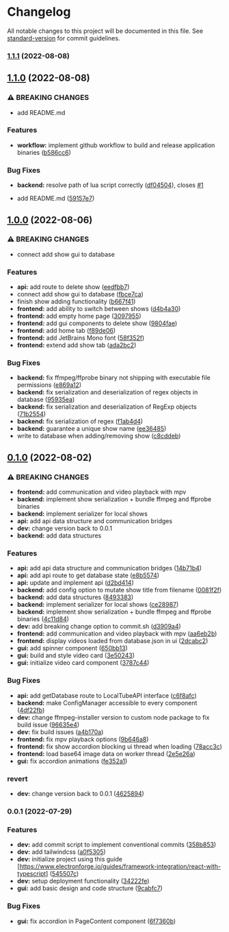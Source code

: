 # Changelog

All notable changes to this project will be documented in this file. See [standard-version](https://github.com/conventional-changelog/standard-version) for commit guidelines.

### [1.1.1](https://github.com/TimDev9492/LocalTube/compare/v1.1.0...v1.1.1) (2022-08-08)

## [1.1.0](https://github.com/TimDev9492/LocalTube/compare/v1.0.0...v1.1.0) (2022-08-08)


### ⚠ BREAKING CHANGES

* add README.md

### Features

* **workflow:** implement github workflow to build and release application binaries ([b586cc6](https://github.com/TimDev9492/LocalTube/commit/b586cc65108b98ba3f2b67b13aef71cc89d4086b))


### Bug Fixes

* **backend:** resolve path of lua script correctly ([df04504](https://github.com/TimDev9492/LocalTube/commit/df04504c72d722943aff56020e08a27f6a2adee7)), closes [#1](https://github.com/TimDev9492/LocalTube/issues/1)


* add README.md ([59157e7](https://github.com/TimDev9492/LocalTube/commit/59157e7c4426dc77dc14360ddbce93dc13a22a88))

## [1.0.0](https://github.com/TimDev9492/LocalTube/compare/v0.1.0...v1.0.0) (2022-08-06)


### ⚠ BREAKING CHANGES

* connect add show gui to database

### Features

* **api:** add route to delete show ([eedfbb7](https://github.com/TimDev9492/LocalTube/commit/eedfbb72acff378a3f97e1f5c516ec94188c8075))
* connect add show gui to database ([fbce7ca](https://github.com/TimDev9492/LocalTube/commit/fbce7ca2836617baa7d6a5cc63e514774fe2a071))
* finish show adding functionality ([b667f41](https://github.com/TimDev9492/LocalTube/commit/b667f41a154630af5f808687552255329267af4e))
* **frontend:** add ability to switch between shows ([d4b4a30](https://github.com/TimDev9492/LocalTube/commit/d4b4a30cc1048789079a6c2df27aa61ee5925412))
* **frontend:** add empty home page ([3097955](https://github.com/TimDev9492/LocalTube/commit/30979553511a745cc31176103d2bd9164948f408))
* **frontend:** add gui components to delete show ([9804fae](https://github.com/TimDev9492/LocalTube/commit/9804faeb7140d29359a7d8ce4d4883543210a415))
* **frontend:** add home tab ([f89de06](https://github.com/TimDev9492/LocalTube/commit/f89de067db7e5e87d655df1a292209f08d7afec8))
* **frontend:** add JetBrains Mono font ([58f352f](https://github.com/TimDev9492/LocalTube/commit/58f352fb517c63c38738b2ac455e0d7bff3fb903))
* **frontend:** extend add show tab ([ada2bc2](https://github.com/TimDev9492/LocalTube/commit/ada2bc28bf6ad81c9b5329f6234d4a1713978e91))


### Bug Fixes

* **backend:** fix ffmpeg/ffprobe binary not shipping with executable file permissions ([e869a12](https://github.com/TimDev9492/LocalTube/commit/e869a12495b7a5e1e36251daad5b6edfea8f3be8))
* **backend:** fix serialization and deserialization of regex objects in database ([95935ea](https://github.com/TimDev9492/LocalTube/commit/95935ea641ffed327d43d06de8caab81b5946a48))
* **backend:** fix serialization and deserialization of RegExp objects ([71b2554](https://github.com/TimDev9492/LocalTube/commit/71b25544b14c99489ca5c8ec42cfe984ee13d824))
* **backend:** fix serialization of regex ([f1ab4d4](https://github.com/TimDev9492/LocalTube/commit/f1ab4d4f8e22d88a655bff36d6fd04a7aef5c903))
* **backend:** guarantee a unique show name ([ee36485](https://github.com/TimDev9492/LocalTube/commit/ee364851ae23e8def3c696b44d21cd4e6dc635be))
* write to database when adding/removing show ([c8cddeb](https://github.com/TimDev9492/LocalTube/commit/c8cddebc1ccc0bfe685c50f15d7ad8933c989e93))

## [0.1.0](https://github.com/TimDev9492/LocalTube/compare/v0.0.2...v0.1.0) (2022-08-02)


### ⚠ BREAKING CHANGES

* **frontend:** add communication and video playback with mpv
* **backend:** implement show serialization + bundle ffmpeg and ffprobe binaries
* **backend:** implement serializer for local shows
* **api:** add api data structure and communication bridges
* **dev:** change version back to 0.0.1
* **backend:** add data structures

### Features

* **api:** add api data structure and communication bridges ([14b71b4](https://github.com/TimDev9492/LocalTube/commit/14b71b46f90243d80ce6ea19ff1a7a3db5b9f22a))
* **api:** add api route to get database state ([e8b5574](https://github.com/TimDev9492/LocalTube/commit/e8b557484db8936f7ef18b7019df86c219608204))
* **api:** update and implement api ([d2bd414](https://github.com/TimDev9492/LocalTube/commit/d2bd414aa9e4d87bc9dc719b1e7b1c2b405c8107))
* **backend:** add config option to mutate show title from filename ([0081f2f](https://github.com/TimDev9492/LocalTube/commit/0081f2f7aed118b890a2f405911e83d236610e4b))
* **backend:** add data structures ([8493383](https://github.com/TimDev9492/LocalTube/commit/849338366374d543b508e855055ac10f7e9e5d09))
* **backend:** implement serializer for local shows ([ce28987](https://github.com/TimDev9492/LocalTube/commit/ce28987d2781734580aff7481c1909036d0112bf))
* **backend:** implement show serialization + bundle ffmpeg and ffprobe binaries ([4c11d84](https://github.com/TimDev9492/LocalTube/commit/4c11d84cc76d57ceaed38d316c91d383ce90da2f))
* **dev:** add breaking change option to commit.sh ([d3909a4](https://github.com/TimDev9492/LocalTube/commit/d3909a4dc585d4cb3dde49cb8668ea0663ec7afa))
* **frontend:** add communication and video playback with mpv ([aa6eb2b](https://github.com/TimDev9492/LocalTube/commit/aa6eb2b9b3c7538da39f37ce14814fbfb643f9b9))
* **frontend:** display videos loaded from database.json in ui ([2dcabc2](https://github.com/TimDev9492/LocalTube/commit/2dcabc2a9a2c6fe0a97cca3e8181e5ec1ca616f4))
* **gui:** add spinner component ([650bb13](https://github.com/TimDev9492/LocalTube/commit/650bb139873b10a0a57c4572ca9a0be281b3886e))
* **gui:** build and style video card ([3e50243](https://github.com/TimDev9492/LocalTube/commit/3e50243a4a1c4132439a143425e0dd7a3bb7172f))
* **gui:** initialize video card component ([3787c44](https://github.com/TimDev9492/LocalTube/commit/3787c442da4c5c46085dad1ff863d253c2a954ab))


### Bug Fixes

* **api:** add getDatabase route to LocalTubeAPI interface ([c6f8afc](https://github.com/TimDev9492/LocalTube/commit/c6f8afc0e9253a2187311462dc4480a444b8a3e1))
* **backend:** make ConfigManager accessible to every component ([4df22fb](https://github.com/TimDev9492/LocalTube/commit/4df22fbb773e732e0c1d3e8bcfc1e5e967c3cb40))
* **dev:** change ffmpeg-installer version to custom node package to fix build issue ([96635e4](https://github.com/TimDev9492/LocalTube/commit/96635e41d859597abecc7862939ff7ae3a6c7033))
* **dev:** fix build issues ([a4b170a](https://github.com/TimDev9492/LocalTube/commit/a4b170ae774fd7ef21fea6b72edae8313181f9e8))
* **frontend:** fix mpv playback options ([9b646a8](https://github.com/TimDev9492/LocalTube/commit/9b646a861b52c4697ea159a1a3c8ee453c236a20))
* **frontend:** fix show accordion blocking ui thread when loading ([78acc3c](https://github.com/TimDev9492/LocalTube/commit/78acc3c31605993876c009ed83ba615e2320d6bf))
* **frontend:** load base64 image data on worker thread ([2e5e26a](https://github.com/TimDev9492/LocalTube/commit/2e5e26a08baecb3aee7d979cb3d3aa36c6aa4e23))
* **gui:** fix accordion animations ([fe352a1](https://github.com/TimDev9492/LocalTube/commit/fe352a10e6371a8582ddf0807786b4cd164d9a24))


### revert

* **dev:** change version back to 0.0.1 ([4625894](https://github.com/TimDev9492/LocalTube/commit/46258941d6486795fa5d729fb211d85c8a23e245))

### 0.0.1 (2022-07-29)


### Features

* **dev:** add commit script to implement conventional commits ([358b853](https://github.com/TimDev9492/LocalTube/commit/358b853cd967b523c1d1eae40065a6a67320c893))
* **dev:** add tailwindcss ([a0f5305](https://github.com/TimDev9492/LocalTube/commit/a0f5305a1e7dcd0fc369034411ede05cc57a2403))
* **dev:** initialize project using this guide [https://www.electronforge.io/guides/framework-integration/react-with-typescript] ([545507c](https://github.com/TimDev9492/LocalTube/commit/545507c6aba371e75c87a6ae3aaa026b773b6cf3))
* **dev:** setup deployment functionality ([34222fe](https://github.com/TimDev9492/LocalTube/commit/34222fed5549f0b4802f60c372fd02d801c687d6))
* **gui:** add basic design and code structure ([9cabfc7](https://github.com/TimDev9492/LocalTube/commit/9cabfc7e14d206153e5a5465c3762197bb010ed5))


### Bug Fixes

* **gui:** fix accordion in PageContent component ([6f7360b](https://github.com/TimDev9492/LocalTube/commit/6f7360bee2a93d31bc5b067252e7a551012cabbc))
